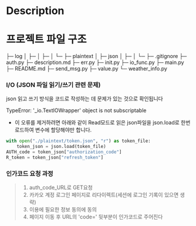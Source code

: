 # Description

# 프로젝트 파일 구조

├─ log
│ ├─
│ ├─
│ └─
├─ plaintext
│ ├─ json
│ ├─
│ └─
├─ .gitignore
├─ auth.py
├─ description.md
├─ err.py
├─ init.py
├─ io_func.py
├─ main.py
├─ README.md
├─ send_msg.py
├─ value.py
└─ weather_info.py

### I/O (JSON 파일 읽기/쓰기 관련 문제)

json 읽고 쓰기 방식을 코드로 작성하는 데 문제가 있는 것으로 확인됩니다

TypeError: '\_io.TextIOWrapper' object is not subscriptable

- 이 오류를 제거하려면 아래와 같이 Read모드로 읽은 json파일을 json.load로 한번 로드하여 변수에 할당해야만 합니다.

```python
with open("./plaintext/token.json", "r") as token_file:
    token_json = json.load(token_file)
AUTH_code = token_json["authorization_code"]
R_token = token_json["refresh_token"]
```

### 인가코드 요청 과정

> 1. auth_code_URL로 GET요청
> 2. 카카오 계정 로그인 페이지로 리다이렉트(세션에 로그인 기록이 있으면 생략)
> 3. 이용에 필요한 정보 동의에 동의
> 4. 페이지 이동 후 URL의 'code=' 뒷부분이 인가코드로 주어진다
